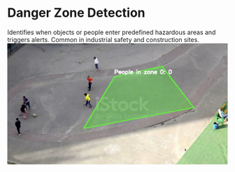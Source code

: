 # Danger Zone Detection
Identifies when objects or people enter predefined hazardous areas and triggers alerts. Common in industrial safety and construction sites.
![Danger Zone Detection](../assets/Picture4.png)